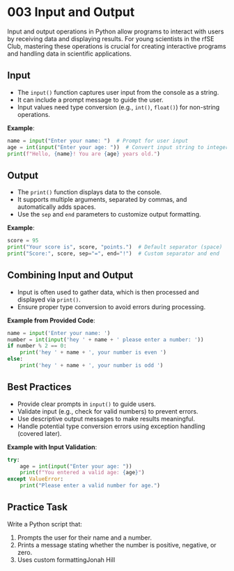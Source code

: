 # 003 Input and Output

Input and output operations in Python allow programs to interact with users by receiving data and displaying results. For young scientists in the rfSE Club, mastering these operations is crucial for creating interactive programs and handling data in scientific applications.

## Input

- The `input()` function captures user input from the console as a string.
- It can include a prompt message to guide the user.
- Input values need type conversion (e.g., `int()`, `float()`) for non-string operations.

**Example**:

```python
name = input("Enter your name: ")  # Prompt for user input
age = int(input("Enter your age: "))  # Convert input string to integer
print(f"Hello, {name}! You are {age} years old.")
```

## Output

- The `print()` function displays data to the console.
- It supports multiple arguments, separated by commas, and automatically adds spaces.
- Use the `sep` and `end` parameters to customize output formatting.

**Example**:

```python
score = 95
print("Your score is", score, "points.")  # Default separator (space)
print("Score:", score, sep="=", end="!")  # Custom separator and end
```

## Combining Input and Output

- Input is often used to gather data, which is then processed and displayed via `print()`.
- Ensure proper type conversion to avoid errors during processing.

**Example from Provided Code**:

```python
name = input('Enter your name: ')
number = int(input('hey ' + name + ' please enter a number: '))
if number % 2 == 0:
    print('hey ' + name + ', your number is even ')
else:
    print('hey ' + name + ', your number is odd ')
```

## Best Practices

- Provide clear prompts in `input()` to guide users.
- Validate input (e.g., check for valid numbers) to prevent errors.
- Use descriptive output messages to make results meaningful.
- Handle potential type conversion errors using exception handling (covered later).

**Example with Input Validation**:

```python
try:
    age = int(input("Enter your age: "))
    print(f"You entered a valid age: {age}")
except ValueError:
    print("Please enter a valid number for age.")
```

## Practice Task

Write a Python script that:

1. Prompts the user for their name and a number.
2. Prints a message stating whether the number is positive, negative, or zero.
3. Uses custom formattingJonah Hill
